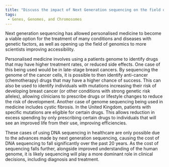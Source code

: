 ```yaml
---
title: "Discuss the impact of Next Generation sequencing on the field of genomics and personalized medicine. Explain how the cost reduction of sequencing a human genome has made personalized medicine more feasible. Provide examples of how genome sequencing can be used in diagnosis and treatment. "
tags:
 - Genes, Genomes, and Chromosomes
---
```

Next generation sequencing has allowed personalised medicine to become a viable option for the treatment of many conditions and diseases with genetic factors, as well as opening up the field of genomics to more scientists improving accessibility.

Personalised medicine involves using a patients genome to identify drugs that may have higher treatment rates, or reduced side effects. One case of this being used would be in late-stage breast cancers. By sequencing the genome of the cancer cells, it is possible to then identify anti-cancer (chemotherapy) drugs that may have a higher chance of success. This can also be used to identify individuals with mutations increasing their risk of developing breast cancer (or other conditions with strong genetic risk alleles), allowing clinicians to prescribe drugs or lifestyle changes to reduce the risk of development. 
Another case of genome sequencing being used in medicine includes cystic fibrosis. In the United Kingdom, patients with specific mutations are eligible for certain drugs. This allows reduction in excess spending by only prescribing certain drugs to individuals that will see an improved life from their use, improving efficiencies.

These cases of using DNA sequencing in healthcare are only possible due to the advances made by next generation sequencing, causing the cost of DNA sequencing to fall significantly over the past 20 years. As the cost of sequencing falls further, alongside improved understanding of the human genome, it is likely sequencing will play a more dominant role in clinical decisions, including diagnosis and treatment.  
